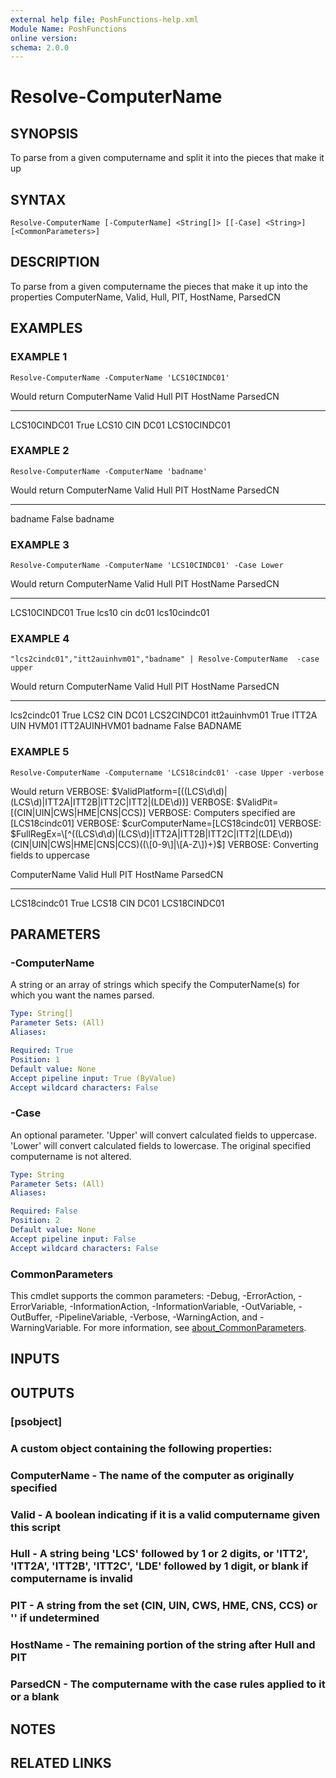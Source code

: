 ```yaml
---
external help file: PoshFunctions-help.xml
Module Name: PoshFunctions
online version:
schema: 2.0.0
---
```


# Resolve-ComputerName

## SYNOPSIS
To parse from a given computername and split it into the pieces that make it up

## SYNTAX

```
Resolve-ComputerName [-ComputerName] <String[]> [[-Case] <String>] [<CommonParameters>]
```

## DESCRIPTION
To parse from a given computername the pieces that make it up into the properties ComputerName, Valid, Hull, PIT, HostName, ParsedCN

## EXAMPLES

### EXAMPLE 1
```
Resolve-ComputerName -ComputerName 'LCS10CINDC01'
```

Would return
ComputerName Valid Hull  PIT HostName ParsedCN
------------ ----- ----  --- -------- --------
LCS10CINDC01  True LCS10 CIN DC01     LCS10CINDC01

### EXAMPLE 2
```
Resolve-ComputerName -ComputerName 'badname'
```

Would return
ComputerName Valid Hull PIT HostName ParsedCN
------------ ----- ---- --- -------- --------
badname      False          badname

### EXAMPLE 3
```
Resolve-ComputerName -ComputerName 'LCS10CINDC01' -Case Lower
```

Would return
ComputerName Valid Hull  PIT HostName ParsedCN
------------ ----- ----  --- -------- --------
LCS10CINDC01  True lcs10 cin dc01     lcs10cindc01

### EXAMPLE 4
```
"lcs2cindc01","itt2auinhvm01","badname" | Resolve-ComputerName  -case upper
```

Would return
ComputerName  Valid Hull  PIT HostName ParsedCN
------------  ----- ----  --- -------- --------
lcs2cindc01    True LCS2  CIN DC01     LCS2CINDC01
itt2auinhvm01  True ITT2A UIN HVM01    ITT2AUINHVM01
badname       False           BADNAME

### EXAMPLE 5
```
Resolve-ComputerName -Computername 'LCS18cindc01' -case Upper -verbose
```

Would return
VERBOSE: $ValidPlatform=\[((LCS\d\d)|(LCS\d)|ITT2A|ITT2B|ITT2C|ITT2|(LDE\d))\]
VERBOSE: $ValidPit=\[(CIN|UIN|CWS|HME|CNS|CCS)\]
VERBOSE: Computers specified are \[LCS18cindc01\]
VERBOSE: $curComputerName=\[LCS18cindc01\]
VERBOSE: $FullRegEx=\[^((LCS\d\d)|(LCS\d)|ITT2A|ITT2B|ITT2C|ITT2|(LDE\d))(CIN|UIN|CWS|HME|CNS|CCS)((\[0-9\]|\[A-Z\])+)$\]
VERBOSE: Converting fields to uppercase

ComputerName Valid Hull  PIT HostName ParsedCN
------------ ----- ----  --- -------- --------
LCS18cindc01  True LCS18 CIN DC01     LCS18CINDC01

## PARAMETERS

### -ComputerName
A string or an array of strings which specify the ComputerName(s) for which you want the names parsed.

```yaml
Type: String[]
Parameter Sets: (All)
Aliases:

Required: True
Position: 1
Default value: None
Accept pipeline input: True (ByValue)
Accept wildcard characters: False
```

### -Case
An optional parameter.
'Upper' will convert calculated fields to uppercase.
'Lower' will convert calculated fields to lowercase.
The original specified computername is not altered.

```yaml
Type: String
Parameter Sets: (All)
Aliases:

Required: False
Position: 2
Default value: None
Accept pipeline input: False
Accept wildcard characters: False
```

### CommonParameters
This cmdlet supports the common parameters: -Debug, -ErrorAction, -ErrorVariable, -InformationAction, -InformationVariable, -OutVariable, -OutBuffer, -PipelineVariable, -Verbose, -WarningAction, and -WarningVariable. For more information, see [about_CommonParameters](http://go.microsoft.com/fwlink/?LinkID=113216).

## INPUTS

## OUTPUTS

### [psobject]
### A custom object containing the following properties:
### ComputerName - The name of the computer as originally specified
### Valid        - A boolean indicating if it is a valid computername given this script
### Hull         - A string being 'LCS' followed by 1 or 2 digits, or 'ITT2', 'ITT2A', 'ITT2B', 'ITT2C', 'LDE' followed by 1 digit, or blank if computername is invalid
### PIT          - A string from the set (CIN, UIN, CWS, HME, CNS, CCS) or '' if undetermined
### HostName     - The remaining portion of the string after Hull and PIT
### ParsedCN     - The computername with the case rules applied to it or a blank
## NOTES

## RELATED LINKS
